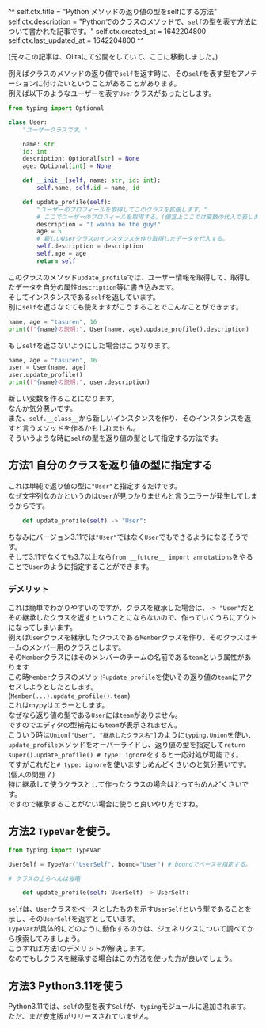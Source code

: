 ^^
self.ctx.title = "Python メソッドの返り値の型をselfにする方法"
self.ctx.description = "Pythonでのクラスのメソッドで、`self`の型を表す方法について書かれた記事です。"
self.ctx.created_at = 1642204800
self.ctx.last_updated_at = 1642204800
^^

(元々この記事は、Qiitaにて公開をしていて、ここに移動しました。)  

例えばクラスのメソッドの返り値で`self`を返す時に、その`self`を表す型をアノテーションに付けたいということがあることがあります。  
例えば以下のようなユーザーを表す`User`クラスがあったとします。

```python
from typing import Optional

class User:
    "ユーザークラスです。"

    name: str
    id: int
    description: Optional[str] = None
    age: Optional[int] = None

    def __init__(self, name: str, id: int):
        self.name, self.id = name, id

    def update_profile(self):
        "ユーザーのプロフィールを取得してこのクラスを拡張します。"
        # ここでユーザーのプロフィールを取得する。(便宜上ここでは変数の代入で表します。)
        description = "I wanna be the guy!"
        age = 5
        # 新しいUserクラスのインスタンスを作り取得したデータを代入する。
        self.description = description
        self.age = age
        return self
```
このクラスのメソッド`update_profile`では、ユーザー情報を取得して、取得したデータを自分の属性`description`等に書き込みます。  
そしてインスタンスである`self`を返しています。  
別に`self`を返さなくても使えますがこうすることでこんなことができます。

```python
name, age = "tasuren", 16
print(f"{name}の説明:", User(name, age).update_profile().description)
```
もし`self`を返さないようにした場合はこうなります。

```python
name, age = "tasuren", 16
user = User(name, age)
user.update_profile()
print(f"{name}の説明:", user.description)
```
新しい変数を作ることになります。  
なんか気分悪いです。  
また、`self.__class__`から新しいインスタンスを作り、そのインスタンスを返すと言うメソッドを作るかもしれません。  
そういうような時に`self`の型を返り値の型として指定する方法です。

## 方法1 自分のクラスを返り値の型に指定する
これは単純で返り値の型に`"User"`と指定するだけです。  
なぜ文字列なのかというのは`User`が見つかりませんと言うエラーが発生してしまうからです。

```python
    def update_profile(self) -> "User":
```
ちなみにバージョン3.11では`"User"`ではなく`User`でもできるようになるそうです。  
そして3.11でなくても3.7以上なら`from __future__ import annotations`をやることで`User`のように指定することができます。
### デメリット
これは簡単でわかりやすいのですが、クラスを継承した場合は、`-> "User"`だとその継承したクラスを返すということにならないので、作っていくうちにアウトになってしまいます。  
例えば`User`クラスを継承したクラスである`Member`クラスを作り、そのクラスはチームのメンバー用のクラスとします。  
その`Member`クラスにはそのメンバーのチームの名前である`team`という属性があります  
この時`Member`クラスのメソッド`update_profile`を使いその返り値の`team`にアクセスしようとしたとします。  
(`Member(...).update_profile().team`)  
これはmypyはエラーとします。  
なぜなら返り値の型である`User`には`team`がありません。  
ですのでエディタの型補完にも`team`が表示されません。  
こういう時は`Union["User", "継承したクラス名"]`のように`typing.Union`を使い、`update_profile`メソッドをオーバーライドし、返り値の型を指定して`return super().update_profile() # type: ignore`をすると一応対処が可能です。  
ですがこれだと`# type: ignore`を使いますしめんどくさいのと気分悪いです。(個人の問題？)  
特に継承して使うクラスとして作ったクラスの場合はとってもめんどくさいです。  
ですので継承することがない場合に使うと良いやり方ですね。
## 方法2 `TypeVar`を使う。

```python
from typing import TypeVar

UserSelf = TypeVar("UserSelf", bound="User") # boundでベースを指定する。

# クラスの上らへんは省略

    def update_profile(self: UserSelf) -> UserSelf:
```

`self`は、`User`クラスをベースとしたものを示す`UserSelf`という型であることを示し、その`UserSelf`を返すとしています。  
`TypeVar`が具体的にどのように動作するのかは、ジェネリクスについて調べてから検索してみましょう。  
こうすれば方法1のデメリットが解決します。  
なのでもしクラスを継承する場合はこの方法を使った方が良いでしょう。

## 方法3 Python3.11を使う
Python3.11では、`self`の型を表す`Self`が、`typing`モジュールに追加されます。  
ただ、まだ安定版がリリースされていません。